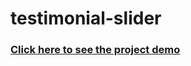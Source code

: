 # testimonial-slider

### [Click here to see the project demo](https://testimonialsliderswiperjs.netlify.app/)
